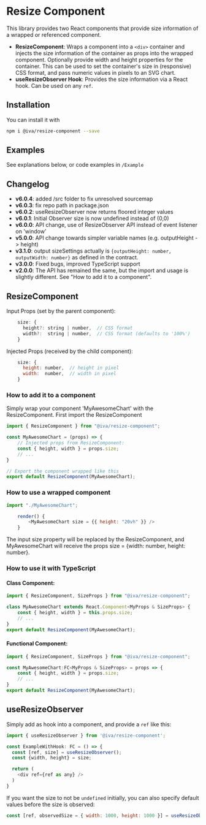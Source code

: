 # Resize Component

This library provides two React components that provide size information of a wrapped or referenced component.
* **ResizeComponent**: Wraps a component into a `<div>` container and injects the size information of the container as props into the wrapped component. Optionally provide width and height properties for the container. This can be used to set the container's size in (responsive) CSS format, and pass numeric values in pixels to an SVG chart.
* **useResizeObserver Hook**: Provides the size information via a React hook. Can be used on any `ref`. 

## Installation
You can install it with
```bash
npm i @iva/resize-component --save
```

## Examples

See explanations below, or code examples in `/Example`


## Changelog

* **v6.0.4**: added /src folder to fix unresolved sourcemap
* **v6.0.3**: fix repo path in package.json
* **v6.0.2**: useResizeObserver now returns floored integer values
* **v6.0.1**: Initial Observer size is now undefined instead of (0,0)
* **v6.0.0**: API change, use of ResizeObserver API instead of event listener on 'window'
* **v5.0.0**: API change towards simpler variable names (e.g. outputHeight -> height)
* **v3.1.0**: output sizeSettings actually is `{outputHeight: number, outputWidth: number}` as defined in the contract.
* **v3.0.0**: Fixed bugs, improved TypeScript support
* **v2.0.0**: The API has remained the same, but the import and usage is slightly different. See "How to add it to a component".

## ResizeComponent
Input Props (set by the parent component):
```javascript
    size: {
      height?: string | number,  // CSS format
      width?:  string | number,  // CSS format (defaults to '100%')
    }
```

Injected Props (received by the child component):
```javascript
    size: {
      height: number,  // height in pixel
      width:  number,  // width in pixel
    }
```


### How to add it to a component
Simply wrap your component 'MyAwesomeChart' with the ResizeComponent. First import the ResizeComponent
```javascript
import { ResizeComponent } from "@iva/resize-component";

const MyAwesomeChart = (props) => {
    // Injected props from ResizeComponent:
    const { height, width } = props.size;
    // ...
}

// Export the component wrapped like this 
export default ResizeComponent(MyAwesomeChart);
```

### How to use a wrapped component
```javascript
import "./MyAwesomeChart";

    render() {
        <MyAwesomeChart size = {{ height: "20vh" }} />
    }
```
The input size property will be replaced by the ResizeComponent, and MyAwesomeChart will receive the props size = {width: number, height: number}.

### How to use it with TypeScript
#### Class Component:
```javascript
import { ResizeComponent, SizeProps } from "@iva/resize-component";

class MyAwesomeChart extends React.Component<MyProps & SizeProps> {
    const { height, width } = this.props.size;
    // ...
}
export default ResizeComponent(MyAwesomeChart);
```

#### Functional Component:
```javascript
import { ResizeComponent, SizeProps } from "@iva/resize-component";

const MyAwesomeChart:FC<MyProps & SizeProps> = props => {
    const { height, width } = props.size;
    // ...
}
export default ResizeComponent(MyAwesomeChart);
```

## useResizeObserver
Simply add as hook into a component, and provide a `ref` like this:

```javascript
import { useResizeObserver } from '@iva/resize-component';

const ExampleWithHook: FC = () => {
  const [ref, size] = useResizeObserver();
  const {width, height} = size;

  return (
    <div ref={ref as any} />
  )
}
```

If you want the size to not be `undefined` initially, you can also specify default values before the size is observed:

```javascript
const [ref, observedSize = { width: 1000, height: 1000 }] = useResizeObserver();
```
